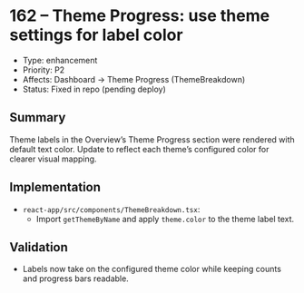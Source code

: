 # 162 – Theme Progress: use theme settings for label color

- Type: enhancement
- Priority: P2
- Affects: Dashboard → Theme Progress (ThemeBreakdown)
- Status: Fixed in repo (pending deploy)

## Summary
Theme labels in the Overview’s Theme Progress section were rendered with default text color. Update to reflect each theme’s configured color for clearer visual mapping.

## Implementation
- `react-app/src/components/ThemeBreakdown.tsx`:
  - Import `getThemeByName` and apply `theme.color` to the theme label text.

## Validation
- Labels now take on the configured theme color while keeping counts and progress bars readable.


